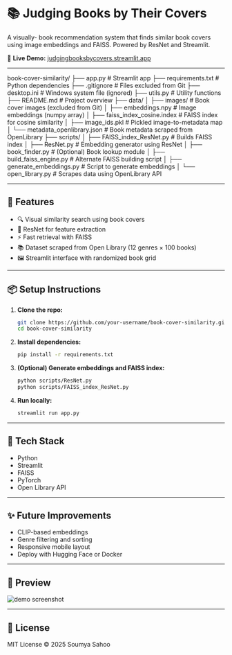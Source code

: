 # 📚 Judging Books by Their Covers

A visually- book recommendation system that finds similar book covers using image embeddings and FAISS. Powered by ResNet and Streamlit.

🔗 **Live Demo:** [judgingbooksbycovers.streamlit.app](https://judgingbooksbycovers.streamlit.app/)

---

book-cover-similarity/
├── app.py                         # Streamlit app
├── requirements.txt              # Python dependencies
├── .gitignore                    # Files excluded from Git
├── desktop.ini                  # Windows system file (ignored)
├── utils.py                     # Utility functions
├── README.md                    # Project overview
├── data/
│   ├── images/                   # Book cover images (excluded from Git)
│   ├── embeddings.npy            # Image embeddings (numpy array)
│   ├── faiss_index_cosine.index # FAISS index for cosine similarity
│   ├── image_ids.pkl            # Pickled image-to-metadata map
│   └── metadata_openlibrary.json # Book metadata scraped from OpenLibrary
├── scripts/
│   ├── FAISS_index_ResNet.py     # Builds FAISS index
│   ├── ResNet.py                 # Embedding generator using ResNet
│   ├── book_finder.py            # (Optional) Book lookup module
│   ├── build_faiss_engine.py     # Alternate FAISS building script
│   ├── generate_embeddings.py    # Script to generate embeddings
│   └── open_library.py           # Scrapes data using OpenLibrary API

---

## 🚀 Features

* 🔍 Visual similarity search using book covers
* 🤖 ResNet for feature extraction
* ⚡ Fast retrieval with FAISS
* 📚 Dataset scraped from Open Library (12 genres × 100 books)
* 🖼 Streamlit interface with randomized book grid

---

## 📦 Setup Instructions

1. **Clone the repo:**

   ```bash
   git clone https://github.com/your-username/book-cover-similarity.git
   cd book-cover-similarity
   ```

2. **Install dependencies:**

   ```bash
   pip install -r requirements.txt
   ```

3. **(Optional) Generate embeddings and FAISS index:**

   ```bash
   python scripts/ResNet.py
   python scripts/FAISS_index_ResNet.py
   ```

4. **Run locally:**

   ```bash
   streamlit run app.py
   ```

---

## 🧠 Tech Stack

* Python
* Streamlit
* FAISS
* PyTorch
* Open Library API

---

## ✨ Future Improvements

* CLIP-based embeddings
* Genre filtering and sorting
* Responsive mobile layout
* Deploy with Hugging Face or Docker

---

## 📸 Preview

![demo screenshot](https://your-screenshot-url.com)

---

## 📜 License

MIT License © 2025 Soumya Sahoo
